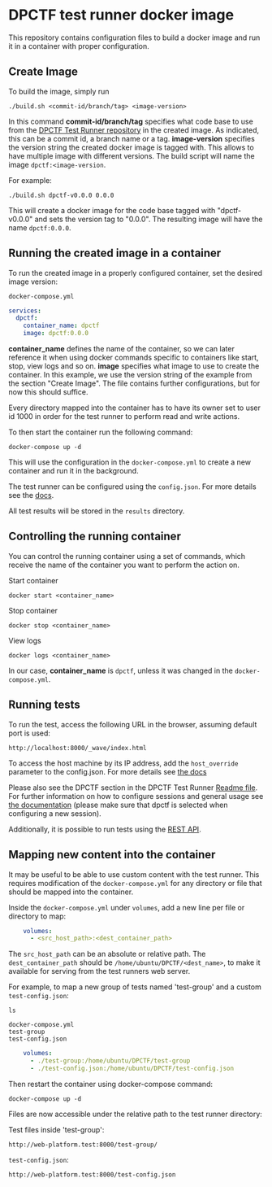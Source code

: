 # DPCTF test runner docker image

This repository contains configuration files to build a docker image and run 
it in a container with proper configuration.

## Create Image

To build the image, simply run

```shell
./build.sh <commit-id/branch/tag> <image-version>
```

In this command **commit-id/branch/tag** specifies what code base to use 
from the [DPCTF Test Runner repository](https://github.com/cta-wave/dpctf-test-runner) in the created 
image. As indicated, this can be a commit id, a branch name or a tag. 
**image-version** specifies the version string the created docker image is 
tagged with. This allows to have multiple image with different versions.
The build script will name the image `dpctf:<image-version`.

For example:

```shell
./build.sh dpctf-v0.0.0 0.0.0
```

This will create a docker image for the code base tagged with "dpctf-v0.0.0" 
and sets the version tag to "0.0.0". The resulting image will have the name
`dpctf:0.0.0`.

## Running the created image in a container

To run the created image in a properly configured container, set the desired image version:

`docker-compose.yml`
```yaml
services:
  dpctf:
    container_name: dpctf
    image: dpctf:0.0.0
```

**container_name** defines the name of the container, so we can later 
reference it when using docker commands specific to containers like start, 
stop, view logs and so on. **image** specifies what image to use to create the 
container. In this example, we use the version string of the example from the 
section "Create Image". The file contains further configurations, but for now 
this should suffice.

Every directory mapped into the container has to have its owner set to user id
1000 in order for the test runner to perform read and write actions.

To then start the container run the following command:

```shell
docker-compose up -d
```

This will use the configuration in the `docker-compose.yml` to create a new
container and run it in the background.

The test runner can be configured using the `config.json`. For more details 
see the [docs](https://github.com/cta-wave/dpctf-test-runner/blob/master/tools/wave/docs/config.md).

All test results will be stored in the `results` directory.

## Controlling the running container

You can control the running container using a set of commands, which receive 
the name of the container you want to perform the action on.

Start container

```shell
docker start <container_name>
```

Stop container

```shell
docker stop <container_name>
```

View logs

```shell
docker logs <container_name>
```

In our case, **container_name** is `dpctf`, unless it was changed in the `docker-compose.yml`.

## Running tests

To run the test, access the following URL in the browser, assuming default port is used:
```
http://localhost:8000/_wave/index.html
```

To access the host machine by its IP address, add the `host_override` 
parameter to the config.json. For more details see 
[the docs](https://github.com/cta-wave/dpctf-test-runner/blob/master/tools/wave/docs/config.md#211-host-override)

Please also see the DPCTF section in the DPCTF Test Runner [Readme file](https://github.com/cta-wave/dpctf-test-runner#dpctf-info).
For further information on how to configure sessions and general usage see [the documentation](https://github.com/cta-wave/dpctf-test-runner/blob/master/tools/wave/docs/usage/usage.md) (please make sure that dpctf is selected when configuring a new session).

Additionally, it is possible to run tests using the [REST API](https://github.com/cta-wave/dpctf-test-runner/blob/master/tools/wave/docs/rest-api/README.md).

## Mapping new content into the container

It may be useful to be able to use custom content with the test runner. This requires modification of the `docker-compose.yml` for any directory or file that should be mapped into the container.

Inside the `docker-compose.yml` under `volumes`, add a new line per file or directory to map:

```yaml
    volumes:
      - <src_host_path>:<dest_container_path>
```

The `src_host_path` can be an absolute or relative path. The `dest_container_path` should be `/home/ubuntu/DPCTF/<dest_name>`, to make it available for serving from the test runners web server.

For example, to map a new group of tests named 'test-group' and a custom `test-config.json`:

```
ls

docker-compose.yml
test-group
test-config.json
```

```yaml
    volumes:
      - ./test-group:/home/ubuntu/DPCTF/test-group
      - ./test-config.json:/home/ubuntu/DPCTF/test-config.json
```

Then restart the container using docker-compose command:

```
docker-compose up -d
```

Files are now accessible under the relative path to the test runner directory:

Test files inside 'test-group':
```
http://web-platform.test:8000/test-group/
```

`test-config.json`:
```
http://web-platform.test:8000/test-config.json
```
